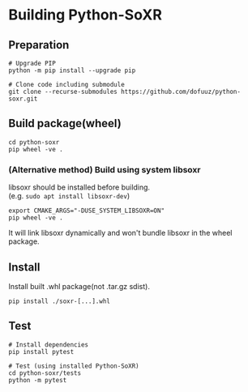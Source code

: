 # Building Python-SoXR

## Preparation
```
# Upgrade PIP
python -m pip install --upgrade pip

# Clone code including submodule
git clone --recurse-submodules https://github.com/dofuuz/python-soxr.git
```


## Build package(wheel)
```
cd python-soxr
pip wheel -ve .
```

### (Alternative method) Build using system libsoxr
libsoxr should be installed before building.  
(e.g. `sudo apt install libsoxr-dev`)
```
export CMAKE_ARGS="-DUSE_SYSTEM_LIBSOXR=ON"
pip wheel -ve .
```
It will link libsoxr dynamically and won't bundle libsoxr in the wheel package.


## Install
Install built .whl package(not .tar.gz sdist).
```
pip install ./soxr-[...].whl
```


## Test
```
# Install dependencies
pip install pytest

# Test (using installed Python-SoXR)
cd python-soxr/tests
python -m pytest
```
